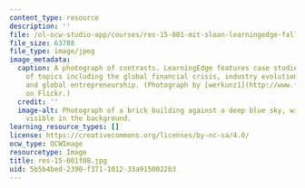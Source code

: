 ```yaml
---
content_type: resource
description: ''
file: /ol-ocw-studio-app/courses/res-15-001-mit-sloan-learningedge-fall-2008/5b5b4bed2390f371101233a9150022b3_res-15-001f08.jpg
file_size: 63788
file_type: image/jpeg
image_metadata:
  caption: A photograph of contrasts. LearningEdge features case studies on a variety
    of topics including the global financial crisis, industry evolution, sustainability,
    and global entrepreneurship. (Photograph by [werkunz1](http://www.flickr.com/photos/werkunz/3985588045/)
    on Flickr.)
  credit: ''
  image-alt: Photograph of a brick building against a deep blue sky, with the city
    visible in the background.
learning_resource_types: []
license: https://creativecommons.org/licenses/by-nc-sa/4.0/
ocw_type: OCWImage
resourcetype: Image
title: res-15-001f08.jpg
uid: 5b5b4bed-2390-f371-1012-33a9150022b3
---
```

